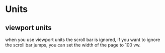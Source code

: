 # Units

## viewport units

when you use viewport units the scroll bar is ignored,
if you want to ignore the scroll bar jumps, you can set the width of the page to 
100 vw.
<!--stackedit_data:
eyJoaXN0b3J5IjpbMTczNzYzNzQzMl19
-->